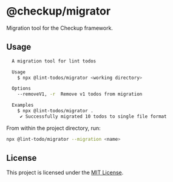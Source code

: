 # @checkup/migrator

Migration tool for the Checkup framework.

## Usage

```bash
  A migration tool for lint todos

  Usage
    $ npx @lint-todos/migrator <working directory>

  Options
    --removeV1, -r  Remove v1 todos from migration

  Examples
    $ npx @lint-todos/migrator .
     ✔ Successfully migrated 10 todos to single file format
```

From within the project directory, run:

```bash
npx @lint-todo/migrator --migration <name>
```

## License

This project is licensed under the [MIT License](LICENSE).

